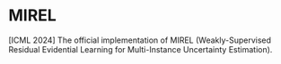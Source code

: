 # MIREL
[ICML 2024] The official implementation of MIREL (Weakly-Supervised Residual Evidential Learning for Multi-Instance Uncertainty Estimation).
